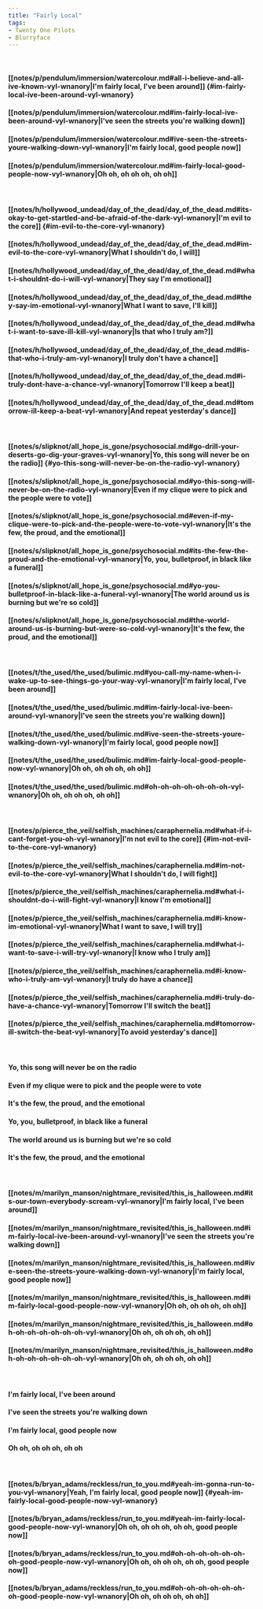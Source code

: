 ```yaml
---
title: "Fairly Local"
tags:
- Twenty One Pilots
- Blurryface
---
```

&nbsp;
#### [[notes/p/pendulum/immersion/watercolour.md#all-i-believe-and-all-ive-known-vyl-wnanory|I'm fairly local, I've been around]] {#im-fairly-local-ive-been-around-vyl-wnanory}
#### [[notes/p/pendulum/immersion/watercolour.md#im-fairly-local-ive-been-around-vyl-wnanory|I've seen the streets you're walking down]]
#### [[notes/p/pendulum/immersion/watercolour.md#ive-seen-the-streets-youre-walking-down-vyl-wnanory|I'm fairly local, good people now]]
#### [[notes/p/pendulum/immersion/watercolour.md#im-fairly-local-good-people-now-vyl-wnanory|Oh oh, oh oh oh, oh oh]]
&nbsp;
#### [[notes/h/hollywood_undead/day_of_the_dead/day_of_the_dead.md#its-okay-to-get-startled-and-be-afraid-of-the-dark-vyl-wnanory|I'm evil to the core]] {#im-evil-to-the-core-vyl-wnanory}
#### [[notes/h/hollywood_undead/day_of_the_dead/day_of_the_dead.md#im-evil-to-the-core-vyl-wnanory|What I shouldn't do, I will]]
#### [[notes/h/hollywood_undead/day_of_the_dead/day_of_the_dead.md#what-i-shouldnt-do-i-will-vyl-wnanory|They say I'm emotional]]
#### [[notes/h/hollywood_undead/day_of_the_dead/day_of_the_dead.md#they-say-im-emotional-vyl-wnanory|What I want to save, I'll kill]]
#### [[notes/h/hollywood_undead/day_of_the_dead/day_of_the_dead.md#what-i-want-to-save-ill-kill-vyl-wnanory|Is that who I truly am?]]
#### [[notes/h/hollywood_undead/day_of_the_dead/day_of_the_dead.md#is-that-who-i-truly-am-vyl-wnanory|I truly don't have a chance]]
#### [[notes/h/hollywood_undead/day_of_the_dead/day_of_the_dead.md#i-truly-dont-have-a-chance-vyl-wnanory|Tomorrow I'll keep a beat]]
#### [[notes/h/hollywood_undead/day_of_the_dead/day_of_the_dead.md#tomorrow-ill-keep-a-beat-vyl-wnanory|And repeat yesterday's dance]]
&nbsp;
#### [[notes/s/slipknot/all_hope_is_gone/psychosocial.md#go-drill-your-deserts-go-dig-your-graves-vyl-wnanory|Yo, this song will never be on the radio]] {#yo-this-song-will-never-be-on-the-radio-vyl-wnanory}
#### [[notes/s/slipknot/all_hope_is_gone/psychosocial.md#yo-this-song-will-never-be-on-the-radio-vyl-wnanory|Even if my clique were to pick and the people were to vote]]
#### [[notes/s/slipknot/all_hope_is_gone/psychosocial.md#even-if-my-clique-were-to-pick-and-the-people-were-to-vote-vyl-wnanory|It's the few, the proud, and the emotional]]
#### [[notes/s/slipknot/all_hope_is_gone/psychosocial.md#its-the-few-the-proud-and-the-emotional-vyl-wnanory|Yo, you, bulletproof, in black like a funeral]]
#### [[notes/s/slipknot/all_hope_is_gone/psychosocial.md#yo-you-bulletproof-in-black-like-a-funeral-vyl-wnanory|The world around us is burning but we're so cold]]
#### [[notes/s/slipknot/all_hope_is_gone/psychosocial.md#the-world-around-us-is-burning-but-were-so-cold-vyl-wnanory|It's the few, the proud, and the emotional]]
&nbsp;
#### [[notes/t/the_used/the_used/bulimic.md#you-call-my-name-when-i-wake-up-to-see-things-go-your-way-vyl-wnanory|I'm fairly local, I've been around]]
#### [[notes/t/the_used/the_used/bulimic.md#im-fairly-local-ive-been-around-vyl-wnanory|I've seen the streets you're walking down]]
#### [[notes/t/the_used/the_used/bulimic.md#ive-seen-the-streets-youre-walking-down-vyl-wnanory|I'm fairly local, good people now]]
#### [[notes/t/the_used/the_used/bulimic.md#im-fairly-local-good-people-now-vyl-wnanory|Oh oh, oh oh oh, oh oh]]
#### [[notes/t/the_used/the_used/bulimic.md#oh-oh-oh-oh-oh-oh-oh-vyl-wnanory|Oh oh, oh oh oh, oh oh]]
&nbsp;
#### [[notes/p/pierce_the_veil/selfish_machines/caraphernelia.md#what-if-i-cant-forget-you-oh-vyl-wnanory|I'm not evil to the core]] {#im-not-evil-to-the-core-vyl-wnanory}
#### [[notes/p/pierce_the_veil/selfish_machines/caraphernelia.md#im-not-evil-to-the-core-vyl-wnanory|What I shouldn't do, I will fight]]
#### [[notes/p/pierce_the_veil/selfish_machines/caraphernelia.md#what-i-shouldnt-do-i-will-fight-vyl-wnanory|I know I'm emotional]]
#### [[notes/p/pierce_the_veil/selfish_machines/caraphernelia.md#i-know-im-emotional-vyl-wnanory|What I want to save, I will try]]
#### [[notes/p/pierce_the_veil/selfish_machines/caraphernelia.md#what-i-want-to-save-i-will-try-vyl-wnanory|I know who I truly am]]
#### [[notes/p/pierce_the_veil/selfish_machines/caraphernelia.md#i-know-who-i-truly-am-vyl-wnanory|I truly do have a chance]]
#### [[notes/p/pierce_the_veil/selfish_machines/caraphernelia.md#i-truly-do-have-a-chance-vyl-wnanory|Tomorrow I'll switch the beat]]
#### [[notes/p/pierce_the_veil/selfish_machines/caraphernelia.md#tomorrow-ill-switch-the-beat-vyl-wnanory|To avoid yesterday's dance]]
&nbsp;
#### Yo, this song will never be on the radio
#### Even if my clique were to pick and the people were to vote
#### It's the few, the proud, and the emotional
#### Yo, you, bulletproof, in black like a funeral
#### The world around us is burning but we're so cold
#### It's the few, the proud, and the emotional
&nbsp;
#### [[notes/m/marilyn_manson/nightmare_revisited/this_is_halloween.md#its-our-town-everybody-scream-vyl-wnanory|I'm fairly local, I've been around]]
#### [[notes/m/marilyn_manson/nightmare_revisited/this_is_halloween.md#im-fairly-local-ive-been-around-vyl-wnanory|I've seen the streets you're walking down]]
#### [[notes/m/marilyn_manson/nightmare_revisited/this_is_halloween.md#ive-seen-the-streets-youre-walking-down-vyl-wnanory|I'm fairly local, good people now]]
#### [[notes/m/marilyn_manson/nightmare_revisited/this_is_halloween.md#im-fairly-local-good-people-now-vyl-wnanory|Oh oh, oh oh oh, oh oh]]
#### [[notes/m/marilyn_manson/nightmare_revisited/this_is_halloween.md#oh-oh-oh-oh-oh-oh-oh-vyl-wnanory|Oh oh, oh oh oh, oh oh]]
#### [[notes/m/marilyn_manson/nightmare_revisited/this_is_halloween.md#oh-oh-oh-oh-oh-oh-oh-vyl-wnanory|Oh oh, oh oh oh, oh oh]]
&nbsp;
#### I'm fairly local, I've been around
#### I've seen the streets you're walking down
#### I'm fairly local, good people now
#### Oh oh, oh oh oh, oh oh
&nbsp;
#### [[notes/b/bryan_adams/reckless/run_to_you.md#yeah-im-gonna-run-to-you-vyl-wnanory|Yeah, I'm fairly local, good people now]] {#yeah-im-fairly-local-good-people-now-vyl-wnanory}
#### [[notes/b/bryan_adams/reckless/run_to_you.md#yeah-im-fairly-local-good-people-now-vyl-wnanory|Oh oh, oh oh oh, oh oh, good people now]]
#### [[notes/b/bryan_adams/reckless/run_to_you.md#oh-oh-oh-oh-oh-oh-oh-good-people-now-vyl-wnanory|Oh oh, oh oh oh, oh oh, good people now]]
#### [[notes/b/bryan_adams/reckless/run_to_you.md#oh-oh-oh-oh-oh-oh-oh-good-people-now-vyl-wnanory|Oh oh, oh oh oh, oh oh]]
